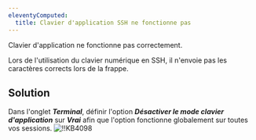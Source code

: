 ```yaml
---
eleventyComputed:
  title: Clavier d'application SSH ne fonctionne pas
---
```

Clavier d'application ne fonctionne pas correctement.

Lors de l'utilisation du clavier numérique en SSH, il n'envoie pas les caractères corrects lors de la frappe.
## Solution
Dans l'onglet ***Terminal***, définir l'option ***Désactiver le mode clavier d'application*** sur ***Vrai*** afin que l'option fonctionne globalement sur toutes vos sessions.
![!!KB4098](https://cdnweb.devolutions.net/docs/docs_en_kb_KB4098.png)
